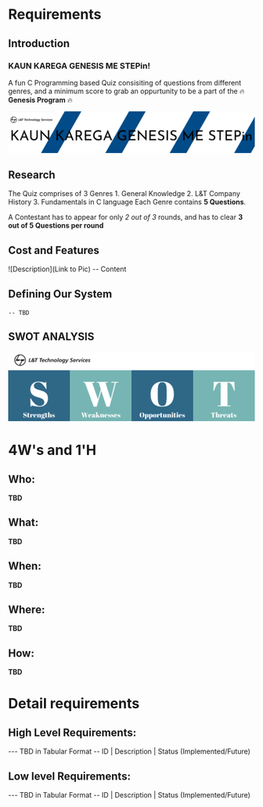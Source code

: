# Requirements
## Introduction
### KAUN KAREGA GENESIS ME STEPin! 
A fun C Programming based Quiz consisiting of questions from different genres, and a minimum score to grab an oppurtunity to be a part of the :fire: **Genesis                   Program** :fire:


![MiniProject Intro Photo](kkgms_MPLTTS.png)
## Research
The Quiz comprises of 3 Genres
    1. General Knowledge
    2. L&T Company History
    3. Fundamentals in C language
Each Genre contains **5 Questions**.

A Contestant has to appear for only *2 out of 3* rounds, and has to clear **3 out of 5 Questions per round**

## Cost and Features
![Description](Link to Pic)
-- Content 
## Defining Our System
    -- TBD
## SWOT ANALYSIS
![SWOT analysis photo](swot_analysis.png)

# 4W&#39;s and 1&#39;H

## Who:

**TBD**

## What:

**TBD**

## When:

**TBD**

## Where:

**TBD**

## How:

**TBD**

# Detail requirements
## High Level Requirements:
--- TBD in Tabular Format 
-- ID | Description | Status (Implemented/Future)


##  Low level Requirements:
--- TBD in Tabular Format 
-- ID | Description | Status (Implemented/Future)
